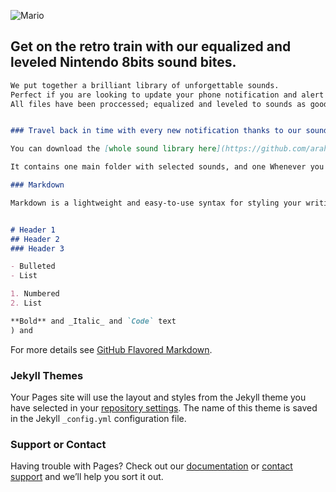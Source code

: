 
![Mario](http://i.imgur.com/gvcONjo.png)

##  Get on the retro train with our equalized and leveled Nintendo 8bits sound bites. 

```markdown
We put together a brilliant library of unforgettable sounds.
Perfect if you are looking to update your phone notification and alert sounds. 
All files have been proccessed; equalized and leveled to sounds as good as possible.```


### Travel back in time with every new notification thanks to our sound library.

You can download the [whole sound library here](https://github.com/arahkun/sound_library-nintendo_8bits-super_mario-notifications_and_alerts/archive/master.zip).

It contains one main folder with selected sounds, and one Whenever you commit to this repository, GitHub Pages will run [Jekyll](https://jekyllrb.com/) to rebuild the pages in your site, from the content in your Markdown files.

### Markdown

Markdown is a lightweight and easy-to-use syntax for styling your writing. It includes conventions for


# Header 1
## Header 2
### Header 3

- Bulleted
- List

1. Numbered
2. List

**Bold** and _Italic_ and `Code` text
) and 
```

For more details see [GitHub Flavored Markdown](https://guides.github.com/features/mastering-markdown/).

### Jekyll Themes

Your Pages site will use the layout and styles from the Jekyll theme you have selected in your [repository settings](https://github.com/arahkun/sound_library-nintendo_8bits-super_mario-notifications_and_alerts/settings). The name of this theme is saved in the Jekyll `_config.yml` configuration file.

### Support or Contact

Having trouble with Pages? Check out our [documentation](https://help.github.com/categories/github-pages-basics/) or [contact support](https://github.com/contact) and we’ll help you sort it out.

